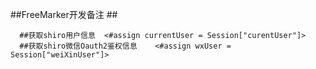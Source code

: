 

##FreeMarker开发备注 ##

```text
  ##获取shiro用户信息  <#assign currentUser = Session["curentUser"]>
  ##获取shiro微信Oauth2鉴权信息    <#assign wxUser = Session["weiXinUser"]>

    
    
    
``` 